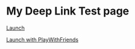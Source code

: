 <html>
    <head>
       <meta http-equiv=Content-Type content="text/html; charset=windows-1252">
    </head>
    <body >
       <h1>My Deep Link Test page</h1>
       <p><a href="atomicbeachgamesdominoes://mylink">Launch</a></p>
       <p><a href="atomicbeachgamesdominoes://mylink?PlayWithFriends">Launch with PlayWithFriends</a></p>
    </body>
</html>
